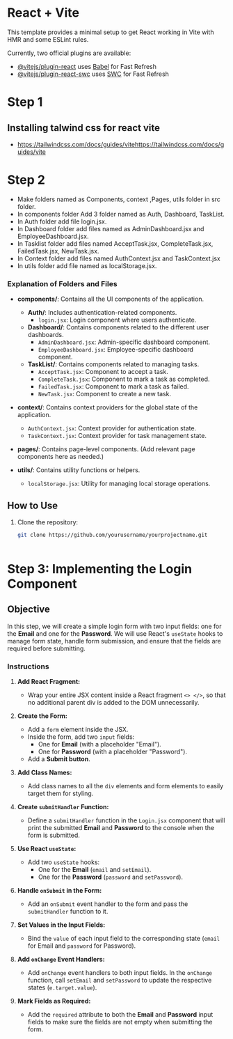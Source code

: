 # React + Vite

This template provides a minimal setup to get React working in Vite with HMR and some ESLint rules.

Currently, two official plugins are available:

- [@vitejs/plugin-react](https://github.com/vitejs/vite-plugin-react/blob/main/packages/plugin-react/README.md) uses [Babel](https://babeljs.io/) for Fast Refresh
- [@vitejs/plugin-react-swc](https://github.com/vitejs/vite-plugin-react-swc) uses [SWC](https://swc.rs/) for Fast Refresh

# Step 1 #
## Installing talwind css for react vite
- https://tailwindcss.com/docs/guides/vitehttps://tailwindcss.com/docs/guides/vite


# Step 2 # 
 - Make folders named as  Components, context ,Pages, utils folder in src folder.
 - In components folder Add 3 folder named as Auth, Dashboard, TaskList.
 - In Auth folder add file login.jsx.
 - In Dashboard folder add files named as AdminDashboard.jsx and EmployeeDashboard.jsx.
 - In Tasklist folder add files named AcceptTask.jsx, CompleteTask.jsx, FailedTask.jsx, NewTask.jsx.
 - In Context folder add files named AuthContext.jsx and TaskContext.jsx
 - In utils folder add file named as localStorage.jsx.


### Explanation of Folders and Files

- **components/**: Contains all the UI components of the application.
  - **Auth/**: Includes authentication-related components.
    - `login.jsx`: Login component where users authenticate.
  - **Dashboard/**: Contains components related to the different user dashboards.
    - `AdminDashboard.jsx`: Admin-specific dashboard component.
    - `EmployeeDashboard.jsx`: Employee-specific dashboard component.
  - **TaskList/**: Contains components related to managing tasks.
    - `AcceptTask.jsx`: Component to accept a task.
    - `CompleteTask.jsx`: Component to mark a task as completed.
    - `FailedTask.jsx`: Component to mark a task as failed.
    - `NewTask.jsx`: Component to create a new task.

- **context/**: Contains context providers for the global state of the application.
  - `AuthContext.jsx`: Context provider for authentication state.
  - `TaskContext.jsx`: Context provider for task management state.

- **pages/**: Contains page-level components. (Add relevant page components here as needed.)

- **utils/**: Contains utility functions or helpers.
  - `localStorage.jsx`: Utility for managing local storage operations.

## How to Use

1. Clone the repository:
   ```bash
   git clone https://github.com/yourusername/yourprojectname.git



# Step 3: Implementing the Login Component

## Objective
In this step, we will create a simple login form with two input fields: one for the **Email** and one for the **Password**. We will use React's `useState` hooks to manage form state, handle form submission, and ensure that the fields are required before submitting.

### Instructions

1. **Add React Fragment:**
   - Wrap your entire JSX content inside a React fragment `<> </>`, so that no additional parent div is added to the DOM unnecessarily.

2. **Create the Form:**
   - Add a `form` element inside the JSX.
   - Inside the form, add two `input` fields:
     - One for **Email** (with a placeholder "Email").
     - One for **Password** (with a placeholder "Password").
   - Add a **Submit button**.

3. **Add Class Names:**
   - Add class names to all the `div` elements and form elements to easily target them for styling.

4. **Create `submitHandler` Function:**
   - Define a `submitHandler` function in the `Login.jsx` component that will print the submitted **Email** and **Password** to the console when the form is submitted.

5. **Use React `useState`:**
   - Add two `useState` hooks:
     - One for the **Email** (`email` and `setEmail`).
     - One for the **Password** (`password` and `setPassword`).

6. **Handle `onSubmit` in the Form:**
   - Add an `onSubmit` event handler to the form and pass the `submitHandler` function to it.

7. **Set Values in the Input Fields:**
   - Bind the `value` of each input field to the corresponding state (`email` for Email and `password` for Password).

8. **Add `onChange` Event Handlers:**
   - Add `onChange` event handlers to both input fields. In the `onChange` function, call `setEmail` and `setPassword` to update the respective states (`e.target.value`).

9. **Mark Fields as Required:**
   - Add the `required` attribute to both the **Email** and **Password** input fields to make sure the fields are not empty when submitting the form.

